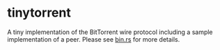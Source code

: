 # tinytorrent

A tiny implementation of the BitTorrent wire protocol including a sample implementation of a peer. Please see [bin.rs](./src/bin.rs) for more details.